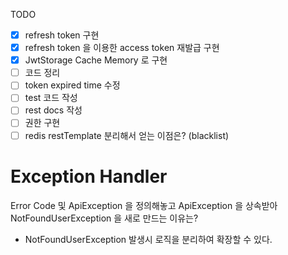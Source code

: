 TODO

- [x] refresh token 구현
- [x] refresh token 을 이용한 access token 재발급 구현
- [x] JwtStorage Cache Memory 로 구현
- [ ] 코드 정리
- [ ] token expired time 수정
- [ ] test 코드 작성
- [ ] rest docs 작성
- [ ] 권한 구현
- [ ] redis restTemplate 분리해서 얻는 이점은? (blacklist)

# Exception Handler

Error Code 및 ApiException 을 정의해놓고 ApiException 을 상속받아 NotFoundUserException 을 새로 만드는 이유는?

- NotFoundUserException 발생시 로직을 분리하여 확장할 수 있다.